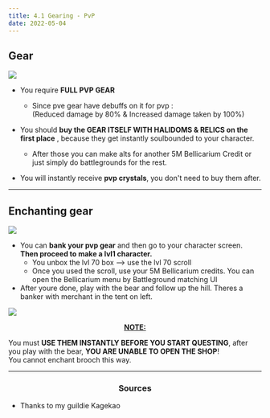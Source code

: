 ```yaml
---
title: 4.1 Gearing - PvP
date: 2022-05-04
---
```

## Gear

![](https://i.imgur.com/x4XxIt4.png)
* You require **FULL PVP GEAR**
  * Since pve gear have debuffs on it for pvp :<br>
(Reduced damage by 80% & Increased damage taken by 100%)

* You should **buy the GEAR ITSELF WITH HALIDOMS & RELICS on the first place** , because they get instantly soulbounded to your character.
  * After those you can make alts for another 5M Bellicarium Credit or just simply do battlegrounds for the rest.

* You will instantly receive **pvp crystals**, you don't need to buy them after.
<hr/>

## Enchanting gear

![](https://i.imgur.com/VzCUeg0.png)
* You can **bank your pvp gear** and then go to your character screen. **Then proceed to make a lvl1 character.**
  * You unbox the lvl 70 box --> use the lvl 70 scroll
  * Once you used the scroll, use your 5M Bellicarium credits. You can open the Bellicarium menu by Battleground matching UI
* After youre done, play with the bear and follow up the hill. Theres a banker with merchant in the tent on left.

![](https://i.imgur.com/pb3ce5x.png)
  
<center> 
  <u><strong> NOTE: </strong></u> 
</center>

You must **USE THEM INSTANTLY BEFORE YOU START QUESTING**, after you play with the bear, **YOU ARE UNABLE TO OPEN THE SHOP**! <br>
You cannot enchant brooch this way.


<hr/> 

<center><h3>Sources</h3></center>

* Thanks to my guildie Kagekao





